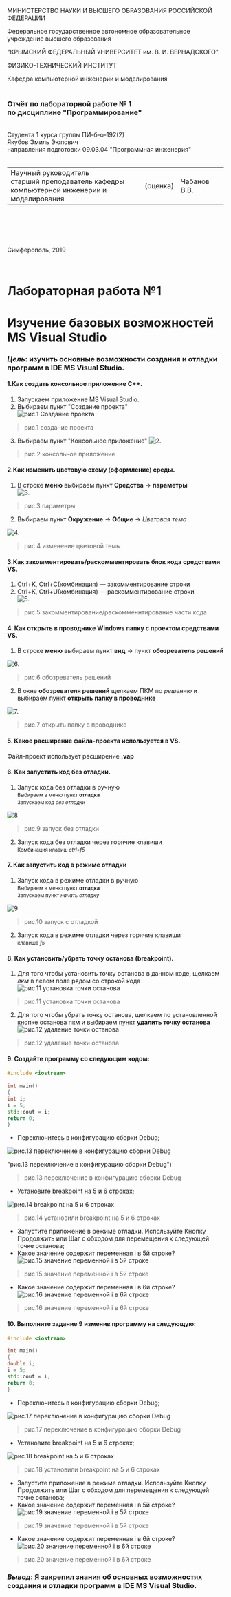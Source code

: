 МИНИСТЕРСТВО НАУКИ И ВЫСШЕГО ОБРАЗОВАНИЯ РОССИЙСКОЙ ФЕДЕРАЦИИ

Федеральное государственное автономное образовательное учреждение высшего образования

"КРЫМСКИЙ ФЕДЕРАЛЬНЫЙ УНИВЕРСИТЕТ им. В. И. ВЕРНАДСКОГО"

ФИЗИКО-ТЕХНИЧЕСКИЙ ИНСТИТУТ

Кафедра компьютерной инженерии и моделирования
<br/><br/>
### Отчёт по лабораторной работе № 1<br/> по дисциплине "Программирование"
<br/>
​Cтудента 1 курса группы ПИ-б-о-192(2)<br/>
Якубов Эмиль Эюпович<br/>
направления подготовки 09.03.04 "Программная инженерия"
<br/>


<br/>
<table>

<tr><td>Научный руководитель<br/> старший преподаватель кафедры<br/> компьютерной инженерии и моделирования</td>

<td>(оценка)</td>

<td>Чабанов В.В.</td>

</tr>

</table>

<br/><br/>

​

Симферополь, 2019

<br/>

# Лабораторная работа №1

# Изучение базовых возможностей MS Visual Studio

### ***Цель***: изучить основные возможности создания и отладки программ в IDE MS Visual Studio.

#### 1.Как создать консольное приложение С++.<br/>
1. Запускаем приложение MS Visual Studio.
2. Выбираем пункт "Создание проекта" <br/>
![рис.1 Создание проекта](https://i.imgur.com/9AY7CPx.png)
>рис.1 создание проекта

3. Выбираем пункт "Консольное приложение"
![2.](https://i.imgur.com/87Bdyrj.png)
>рис.2 консольное приложение

#### 2.Как изменить цветовую схему (оформление) среды.<br/>
1. В строке **меню** выбираем пункт **Средства** -> **параметры** <br/>
![3.](https://i.imgur.com/oQqYnd4.png)
>рис.3 параметры
2. Выбираем пункт **Окружение** -> **Общие** -> *Цветовая тема*<br/>

![4.](https://i.imgur.com/X3KeAZ7.png)
> рис.4 изменение цветовой темы

#### 3.Как закомментировать/раскомментировать блок кода средствами VS. <br/>
1. Ctrl+K, Ctrl+C(комбинация) — закомментирование строки<br/>
2. Ctrl+K, Ctrl+U(комбинация) — раскомментирование строки<br/>
![5.](https://i.imgur.com/rqdaeCy.png)
> рис.5 закомментирование/раскомменнтирование части кода
#### 4. Как открыть в проводнике Windows папку с проектом средствами VS.<br/>
1. В строке **меню** выбираем пункт **вид** -> пункт **обозреватель решений** <br/>

![6.](https://i.imgur.com/6dI3cEJ.png)

> рис.6 обозреватель решений

2. В окне **обозревателя решений** щелкаем ПКМ по *решению* и выбираем пункт **открыть папку в проводнике**<br/>

![7.](https://i.imgur.com/5iJyCAD.png)
> рис.7 открыть папку в проводнике
#### 5. Какое расширение файла-проекта используется в VS.
Файл-проект использует расширение **.vap**

#### 6. Как запустить код без отладки.
1. Запуск кода без отладки в ручную<br/>
<small>Выбираем в меню пункт **отладка**</small><br/>
<small>Запускаем код *без отладки*</small><br/>

![8](https://i.imgur.com/U4ikoNq.png)

> рис.9 запуск без отладки
2. Запуск кода без отладки через горячие клавиши<br/>
<small>Комбинация клавиш *ctrl+f5*</small><br/>

#### 7. Как запустить код в режиме отладки
1. Запуск кода в режиме отладки в ручную<br/>
<small>Выбираем в меню пункт **отладка**</small><br/>
<small>Запускаем пункт *начать отладку*</small><br/>

![9](https://i.imgur.com/8dlWUIT.png)

> рис.10 запуск с отладкой
2. Запуск кода в режиме отладки через горячие клавиши<br/>
<small>клавиша *f5*</small><br/>

#### 8. Как установить/убрать точку останова (breakpoint).
1. Для того чтобы установить точку останова в данном коде, щелкаем *лкм* в левом поле рядом со строкой кода<br/>
![рис.11 установка точки останова](https://i.imgur.com/nYiHOrN.png)

> рис.11 установка точки останова
2. Для того чтобы убрать точку останова, щелкаем по установленной кнопке останова пкм и выбираем пункт **удалить точку останова**<br/>
![рис.12 удаление точки останова](https://i.imgur.com/MzWbrGe.png)
 

>рис.12 удаление точки останова

#### 9. Создайте программу со следующим кодом:
```c++
#include <iostream>
​
int main()
{
int i;
i = 5;
std::cout « i;
return 0;
}
```
* Переключитесь в конфигурацию сборки Debug;

![рис.13 переключение в конфигурацию сборки Debug](https://i.imgur.com/LRFwgP7.png)

"рис.13 переключение в конфигурацию сборки Debug")

> рис.13 переключение в конфигурацию сборки Debug
* Установите breakpoint на 5 и 6 строках;

![рис.14 breakpoint на 5 и 6 строках](https://i.imgur.com/FHcXsws.png)


> рис.14 установили breakpoint на 5 и 6 строках
* Запустите приложение в режиме отладки. Используйте Кнопку Продолжить или Шаг с обходом для перемещения к следующей точке останова;
* Какое значение содержит переменная i в 5й строке?
![рис.15 значение переменной i в 5й строке](https://i.imgur.com/Avoa4P6.png)

> рис.15 значение переменной i в 5й строке
* Какое значение содержит переменная i в 6й строке?
![рис.16 значение переменной i в 6й строке](https://i.imgur.com/tynU3Sk.png)

> рис.16 значение переменной i в 6й строке

#### 10. Выполните задание 9 изменив программу на следующую:
```c++
#include <iostream>

int main()
{
double i;
i = 5;
std::cout « i;
return 0;
}
```
* Переключитесь в конфигурацию сборки Debug;

![рис.17 переключение в конфигурацию сборки Debug](https://i.imgur.com/WpNIEt3.png)

> рис.17 переключение в конфигурацию сборки Debug
* Установите breakpoint на 5 и 6 строках;

![рис.18 breakpoint на 5 и 6 строках](https://i.imgur.com/RIWy3q4.png)

> рис.18 установили breakpoint на 5 и 6 строках
* Запустите приложение в режиме отладки. Используйте Кнопку Продолжить или Шаг с обходом для перемещения к следующей точке останова;
* Какое значение содержит переменная i в 5й строке?
![рис.19 значение переменной i в 5й строке](https://i.imgur.com/5dgnIRJ.png)

> рис.19 значение переменной i в 5й строке
* Какое значение содержит переменная i в 6й строке?
![рис.20 значение переменной i в 6й строке](https://i.imgur.com/yfbjlnd.png)

> рис.20 значение переменной i в 6й строке

### ***Вывод***: Я закрепил знания об основных возможностях создания и отладки программ в IDE MS Visual Studio.
